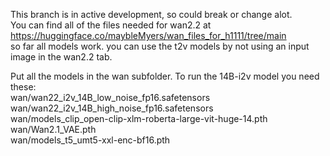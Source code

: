 This branch is in active development, so could break or change alot.  
You can find all of the files needed for wan2.2 at https://huggingface.co/maybleMyers/wan_files_for_h1111/tree/main  
so far all models work. you can use the t2v models by not using an input image in the wan2.2 tab.  

Put all the models in the wan subfolder. To run the 14B-i2v model you need these:  
wan/wan22_i2v_14B_low_noise_fp16.safetensors  
wan/wan22_i2v_14B_high_noise_fp16.safetensors  
wan/models_clip_open-clip-xlm-roberta-large-vit-huge-14.pth  
wan/Wan2.1_VAE.pth  
wan/models_t5_umt5-xxl-enc-bf16.pth  
